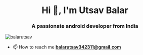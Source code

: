 <h1 align="center">Hi 👋, I'm Utsav Balar</h1>
<h3 align="center">A passionate android developer from India</h3>

<p align="left"> <img src="https://komarev.com/ghpvc/?username=balarutsav&label=Profile%20views&color=0e75b6&style=flat" alt="balarutsav" /> </p>


- 📫 How to reach me **balarutsav342311@gmail.com**



